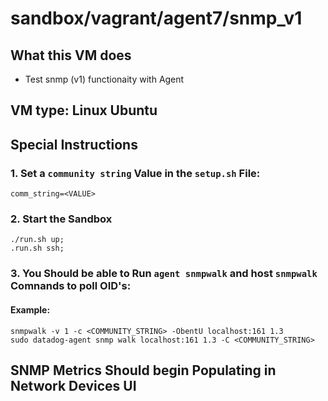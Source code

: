 # sandbox/vagrant/agent7/snmp_v1

## What this VM does

- Test snmp (v1) functionaity with Agent

## VM type: Linux Ubuntu

## Special Instructions

### 1. Set a `community string` Value in the `setup.sh` File:
```
comm_string=<VALUE>
```

### 2. Start the Sandbox
```
./run.sh up;
.run.sh ssh;
```

### 3. You Should be able to Run `agent snmpwalk` and host `snmpwalk` Comnands to poll OID's:

#### Example:
```
snmpwalk -v 1 -c <COMMUNITY_STRING> -ObentU localhost:161 1.3
sudo datadog-agent snmp walk localhost:161 1.3 -C <COMMUNITY_STRING>
```

## SNMP Metrics Should begin Populating in Network Devices UI
